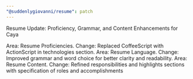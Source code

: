 ```yaml
---
"@suddenlygiovanni/resume": patch
---
```


Resume Update: Proficiency, Grammar, and Content Enhancements for Caya

Area: Resume Proficiencies. Change: Replaced CoffeeScript with ActionScript in technologies section.
Area: Resume Language. Change: Improved grammar and word choice for better clarity and readability.
Area: Resume Content. Change: Refined responsibilities and highlights sections with specification of
roles and accomplishments
